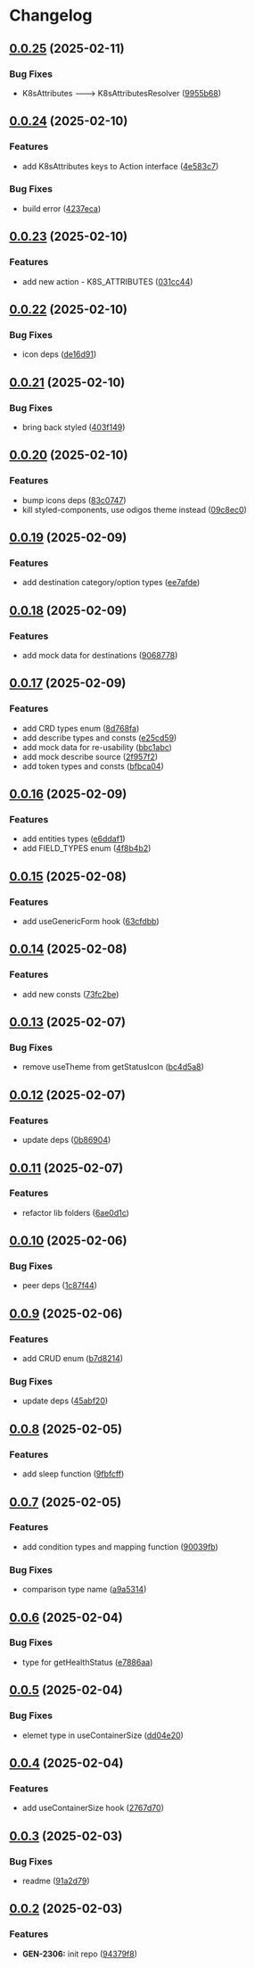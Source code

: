 # Changelog

## [0.0.25](https://github.com/odigos-io/ui-utils/compare/ui-utils-v0.0.24...ui-utils-v0.0.25) (2025-02-11)


### Bug Fixes

* K8sAttributes ---&gt; K8sAttributesResolver ([9955b68](https://github.com/odigos-io/ui-utils/commit/9955b68968c79dc96c80a0797a31cc652781c842))

## [0.0.24](https://github.com/odigos-io/ui-utils/compare/ui-utils-v0.0.23...ui-utils-v0.0.24) (2025-02-10)


### Features

* add K8sAttributes keys to Action interface ([4e583c7](https://github.com/odigos-io/ui-utils/commit/4e583c76dc83827a16575005106a5d76456a28dc))


### Bug Fixes

* build error ([4237eca](https://github.com/odigos-io/ui-utils/commit/4237eca7e4c2613f2dbd09a41b9d6e5b813e8b24))

## [0.0.23](https://github.com/odigos-io/ui-utils/compare/ui-utils-v0.0.22...ui-utils-v0.0.23) (2025-02-10)


### Features

* add new action - K8S_ATTRIBUTES ([031cc44](https://github.com/odigos-io/ui-utils/commit/031cc4484a876e6771a9732e4508871ea3b91b65))

## [0.0.22](https://github.com/odigos-io/ui-utils/compare/ui-utils-v0.0.21...ui-utils-v0.0.22) (2025-02-10)


### Bug Fixes

* icon deps ([de16d91](https://github.com/odigos-io/ui-utils/commit/de16d910e045bdf1df519ada42ac6ece8e5bec36))

## [0.0.21](https://github.com/odigos-io/ui-utils/compare/ui-utils-v0.0.20...ui-utils-v0.0.21) (2025-02-10)


### Bug Fixes

* bring back styled ([403f149](https://github.com/odigos-io/ui-utils/commit/403f1492e45352954166f01067c281066efdf967))

## [0.0.20](https://github.com/odigos-io/ui-utils/compare/ui-utils-v0.0.19...ui-utils-v0.0.20) (2025-02-10)


### Features

* bump icons deps ([83c0747](https://github.com/odigos-io/ui-utils/commit/83c0747d7028ff7d5bcc43c8251155c7615cf564))
* kill styled-components, use odigos theme instead ([09c8ec0](https://github.com/odigos-io/ui-utils/commit/09c8ec0f3b53fa8ffd486d8008fc898e71172cca))

## [0.0.19](https://github.com/odigos-io/ui-utils/compare/ui-utils-v0.0.18...ui-utils-v0.0.19) (2025-02-09)


### Features

* add destination category/option types ([ee7afde](https://github.com/odigos-io/ui-utils/commit/ee7afdeff8a19b557d21e87a00ebe72694ac7fa0))

## [0.0.18](https://github.com/odigos-io/ui-utils/compare/ui-utils-v0.0.17...ui-utils-v0.0.18) (2025-02-09)


### Features

* add mock data for destinations ([9068778](https://github.com/odigos-io/ui-utils/commit/9068778ec62c0af902e3c4ed08f5c6444e6fa22f))

## [0.0.17](https://github.com/odigos-io/ui-utils/compare/ui-utils-v0.0.16...ui-utils-v0.0.17) (2025-02-09)


### Features

* add CRD types enum ([8d768fa](https://github.com/odigos-io/ui-utils/commit/8d768fa91d3e0afbe04b398044f19e53c3bc3b81))
* add describe types and consts ([e25cd59](https://github.com/odigos-io/ui-utils/commit/e25cd5972196a31190585d1ea34d39dc2c0c383f))
* add mock data for re-usability ([bbc1abc](https://github.com/odigos-io/ui-utils/commit/bbc1abc45c19ea2fe149020870c697062a6817e5))
* add mock describe source ([2f957f2](https://github.com/odigos-io/ui-utils/commit/2f957f2fb7ed1cac4a013309a3cb56a04602c9cb))
* add token types and consts ([bfbca04](https://github.com/odigos-io/ui-utils/commit/bfbca04f4258ddb48ec80acf85cb54e4e2087e26))

## [0.0.16](https://github.com/odigos-io/ui-utils/compare/ui-utils-v0.0.15...ui-utils-v0.0.16) (2025-02-09)


### Features

* add entities types ([e6ddaf1](https://github.com/odigos-io/ui-utils/commit/e6ddaf19f09df383e5352ae40400b1384542fcd0))
* add FIELD_TYPES enum ([4f8b4b2](https://github.com/odigos-io/ui-utils/commit/4f8b4b2b3f5fac741ecd3d12657b288ea3fe9a25))

## [0.0.15](https://github.com/odigos-io/ui-utils/compare/ui-utils-v0.0.14...ui-utils-v0.0.15) (2025-02-08)


### Features

* add useGenericForm hook ([63cfdbb](https://github.com/odigos-io/ui-utils/commit/63cfdbbdd735126fe1bbf90696809cdc6c573d08))

## [0.0.14](https://github.com/odigos-io/ui-utils/compare/ui-utils-v0.0.13...ui-utils-v0.0.14) (2025-02-08)


### Features

* add new consts ([73fc2be](https://github.com/odigos-io/ui-utils/commit/73fc2be36733b24ae77e11fa4acb8a3d8a8cae7f))

## [0.0.13](https://github.com/odigos-io/ui-utils/compare/ui-utils-v0.0.12...ui-utils-v0.0.13) (2025-02-07)


### Bug Fixes

* remove useTheme from getStatusIcon ([bc4d5a8](https://github.com/odigos-io/ui-utils/commit/bc4d5a8862c7c2a89ecef45104a8c76e567afe7c))

## [0.0.12](https://github.com/odigos-io/ui-utils/compare/ui-utils-v0.0.11...ui-utils-v0.0.12) (2025-02-07)


### Features

* update deps ([0b86904](https://github.com/odigos-io/ui-utils/commit/0b86904756c2c8606dfc1c90e4abbe44364289fa))

## [0.0.11](https://github.com/odigos-io/ui-utils/compare/ui-utils-v0.0.10...ui-utils-v0.0.11) (2025-02-07)


### Features

* refactor lib folders ([6ae0d1c](https://github.com/odigos-io/ui-utils/commit/6ae0d1cb65142162fd906890cfd243aa1241762a))

## [0.0.10](https://github.com/odigos-io/ui-utils/compare/ui-utils-v0.0.9...ui-utils-v0.0.10) (2025-02-06)


### Bug Fixes

* peer deps ([1c87f44](https://github.com/odigos-io/ui-utils/commit/1c87f441cffc6acdc217d671ab5d15132d18e013))

## [0.0.9](https://github.com/odigos-io/ui-utils/compare/ui-utils-v0.0.8...ui-utils-v0.0.9) (2025-02-06)


### Features

* add CRUD enum ([b7d8214](https://github.com/odigos-io/ui-utils/commit/b7d8214c34f4bfb23237ce8d51af9c7342d5ee22))


### Bug Fixes

* update deps ([45abf20](https://github.com/odigos-io/ui-utils/commit/45abf201432999d61fba23b562c4ab6ba69728c6))

## [0.0.8](https://github.com/odigos-io/ui-utils/compare/ui-utils-v0.0.7...ui-utils-v0.0.8) (2025-02-05)


### Features

* add sleep function ([9fbfcff](https://github.com/odigos-io/ui-utils/commit/9fbfcff984ae5c59e659d7af98e0fd29633f75b4))

## [0.0.7](https://github.com/odigos-io/ui-utils/compare/ui-utils-v0.0.6...ui-utils-v0.0.7) (2025-02-05)


### Features

* add condition types and mapping function ([90039fb](https://github.com/odigos-io/ui-utils/commit/90039fb73e54ccdf1ffea34dec62bf71bc047cc4))


### Bug Fixes

* comparison type name ([a9a5314](https://github.com/odigos-io/ui-utils/commit/a9a53149102e5f7cc4e25c75ae6a9422af76fb36))

## [0.0.6](https://github.com/odigos-io/ui-utils/compare/ui-utils-v0.0.5...ui-utils-v0.0.6) (2025-02-04)


### Bug Fixes

* type for getHealthStatus ([e7886aa](https://github.com/odigos-io/ui-utils/commit/e7886aa0f78c37b2e0ec3eede235847569a262b3))

## [0.0.5](https://github.com/odigos-io/ui-utils/compare/ui-utils-v0.0.4...ui-utils-v0.0.5) (2025-02-04)


### Bug Fixes

* elemet type in useContainerSize ([dd04e20](https://github.com/odigos-io/ui-utils/commit/dd04e2001a361fb589fa90f521a165ab4040650b))

## [0.0.4](https://github.com/odigos-io/ui-utils/compare/ui-utils-v0.0.3...ui-utils-v0.0.4) (2025-02-04)


### Features

* add useContainerSize hook ([2767d70](https://github.com/odigos-io/ui-utils/commit/2767d70bfb74a0af83ce7cd4c40b939c92c1bcf8))

## [0.0.3](https://github.com/odigos-io/ui-utils/compare/ui-utils-v0.0.2...ui-utils-v0.0.3) (2025-02-03)


### Bug Fixes

* readme ([91a2d79](https://github.com/odigos-io/ui-utils/commit/91a2d79df2ab4100c9e3813a93875d80b6fdf3c4))

## [0.0.2](https://github.com/odigos-io/ui-utils/compare/ui-utils-v0.0.1...ui-utils-v0.0.2) (2025-02-03)


### Features

* **GEN-2306:** init repo ([94379f8](https://github.com/odigos-io/ui-utils/commit/94379f84c12d02ce880a40db0e7a6a620e349d5a))
